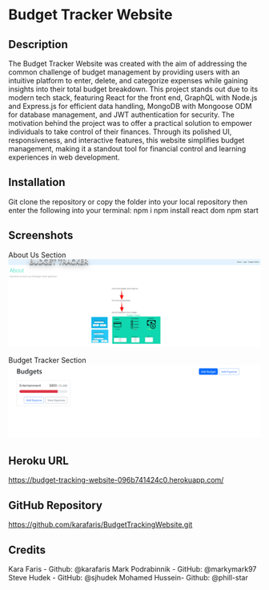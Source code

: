 # Budget Tracker Website

## Description
The Budget Tracker Website was created with the aim of addressing the common challenge of budget management by providing users with an intuitive platform to enter, delete, and categorize expenses while gaining insights into their total budget breakdown. This project stands out due to its modern tech stack, featuring React for the front end, GraphQL with Node.js and Express.js for efficient data handling, MongoDB with Mongoose ODM for database management, and JWT authentication for security. The motivation behind the project was to offer a practical solution to empower individuals to take control of their finances. Through its polished UI, responsiveness, and interactive features, this website simplifies budget management, making it a standout tool for financial control and learning experiences in web development.

## Installation
Git clone the repository or copy the folder into your local repository then enter the following into your terminal:
npm i
npm install react dom
npm start

## Screenshots
About Us Section
![About-Us-Section](assets/about-us-section.png)

Budget Tracker Section
![Budget-Tracker-Section](assets/budget-tracker-section.png)

## Heroku URL
https://budget-tracking-website-096b741424c0.herokuapp.com/

## GitHub Repository 
https://github.com/karafaris/BudgetTrackingWebsite.git

## Credits
Kara Faris - Github: @karafaris
Mark Podrabinnik - GitHub: @markymark97
Steve Hudek - GitHub: @sjhudek
Mohamed Hussein- Github: @phill-star


 
